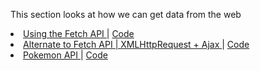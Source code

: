This section looks at how we can get data from the web

<li>
    <a href="http://mathuramg.com/IMA-Low-Res-Connections-Lab/Fall2020/Week_04|JSON_Fetch/4.2_Fetch/index.html"
        target="_blank">
        Using the Fetch API
    </a>
    |
    <a href="https://github.com/MathuraMG/IMA-Low-Res-Connections-Lab/tree/master/Fall2020/Week_04|JSON_Fetch/4.2_Fetch"
        target="_blank">
        Code
    </a>
</li>
<li>
    <a href="http://mathuramg.com/IMA-Low-Res-Connections-Lab/Fall2020/Week_04|JSON_Fetch/4.2_Get_JSON_with_AJAX/index.html"
        target="_blank">
        Alternate to Fetch API | XMLHttpRequest + Ajax
    </a>
    |
    <a href="https://github.com/MathuraMG/IMA-Low-Res-Connections-Lab/tree/master/Fall2020/Week_04|JSON_Fetch/4.2_Get_JSON_with_AJAX"
        target="_blank">
        Code
    </a>
</li>
<li>
    <a href="http://mathuramg.com/IMA-Low-Res-Connections-Lab/Fall2020/Week_04|JSON_Fetch/4.3_Pokemon/index.html"
        target="_blank">
        Pokemon API
    </a>
    |
    <a href="https://github.com/MathuraMG/IMA-Low-Res-Connections-Lab/tree/master/Fall2020/Week_04|JSON_Fetch/4.3_Pokemon"
        target="_blank">
        Code
    </a>
</li>
